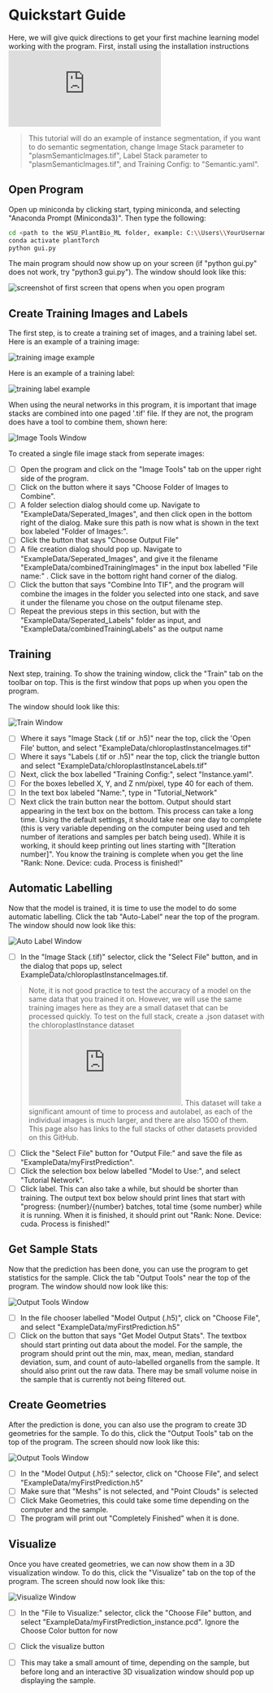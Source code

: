 # Quickstart Guide
Here, we will give quick directions to get your first machine learning model working with the program. First, install using the installation instructions ![here](https://github.com/ajbrookhouse/WSU_PlantBio_ML/blob/main/Instructions/installation.md)

> This tutorial will do an example of instance segmentation, if you want to do semantic segmentation, change Image Stack parameter to "plasmSemanticImages.tif", Label Stack parameter to "plasmSemanticImages.tif", and Training Config: to "Semantic.yaml".

## Open Program

Open up miniconda by clicking start, typing miniconda, and selecting "Anaconda Prompt (Miniconda3)". Then type the following:
```bash
cd <path to the WSU_PlantBio_ML folder, example: C:\\Users\\YourUsername\\Documents\\WSU_PlantBio_ML>
conda activate plantTorch
python gui.py
```
The main program should now show up on your screen (if "python gui.py" does not work, try "python3 gui.py"). The window should look like this:

![screenshot of first screen that opens when you open program](https://github.com/ajbrookhouse/WSU_PlantBio_ML/blob/main/screenshots/trainScreenshot.png)

## Create Training Images and Labels

The first step, is to create a training set of images, and a training label set. Here is an example of a training image:

![training image example](https://github.com/ajbrookhouse/WSU_PlantBio_ML/blob/main/screenshots/exampleTrain.png)

Here is an example of a training label:

![training label example](https://github.com/ajbrookhouse/WSU_PlantBio_ML/blob/main/screenshots/exampleLabel.png)

When using the neural networks in this program, it is important that image stacks are combined into one paged '.tif' file. If they are not, the program does have a tool to combine them, shown here:

![Image Tools Window](https://github.com/ajbrookhouse/WSU_PlantBio_ML/blob/main/screenshots/imageToolsScreenshot.png)

To created a single file image stack from seperate images:

- [ ] Open the program and click on the "Image Tools" tab on the upper right side of the program.
- [ ] Click on the button where it says "Choose Folder of Images to Combine".
- [ ] A folder selection dialog should come up. Navigate to "ExampleData/Seperated_Images", and then click open in the bottom right of the dialog. Make sure this path is now what is shown in the text box labeled "Folder of Images:".
- [ ] Click the button that says "Choose Output File"
- [ ] A file creation dialog should pop up. Navigate to "ExampleData/Seperated_Images", and give it the filename "ExampleData/combinedTrainingImages" in the input box labelled "File name:" . Click save in the bottom right hand corner of the dialog.
- [ ] Click the button that says "Combine Into TIF", and the program will combine the images in the folder you selected into one stack, and save it under the filename you chose on the output filename step.
- [ ] Repeat the previous steps in this section, but with the "ExampleData/Seperated_Labels" folder as input, and "ExampleData/combinedTrainingLabels" as the output name

## Training

Next step, training. To show the training window, click the "Train" tab on the toolbar on top. This is the first window that pops up when you open the program.

The window should look like this:

![Train Window](https://github.com/ajbrookhouse/WSU_PlantBio_ML/blob/main/screenshots/trainScreenshot.png)

- [ ] Where it says "Image Stack (.tif or .h5)" near the top, click the 'Open File' button, and select "ExampleData/chloroplastInstanceImages.tif"
- [ ] Where it says "Labels (.tif or .h5)" near the top, click the triangle button and select "ExampleData/chloroplastInstanceLabels.tif"
- [ ] Next, click the box labelled "Training Config:", select "Instance.yaml".
- [ ] For the boxes lebelled X, Y, and Z nm/pixel, type 40 for each of them.
- [ ] In the text box labeled "Name:", type in "Tutorial_Network"
- [ ] Next click the train button near the bottom. Output should start appearing in the text box on the bottom. This process can take a long time. Using the default settings, it should take near one day to complete (this is very variable depending on the computer being used and teh number of iterations and samples per batch being used). While it is working, it should keep printing out lines starting with "[Iteration number]". You know the training is complete when you get the line "Rank: None. Device: cuda. Process is finished!"

## Automatic Labelling

Now that the model is trained, it is time to use the model to do some automatic labelling. Click the tab "Auto-Label" near the top of the program. The window should now look like this:

![Auto Label Window](https://github.com/ajbrookhouse/WSU_PlantBio_ML/blob/main/screenshots/predictScreenshot.png)

- [ ] In the "Image Stack (.tif)" selector, click the "Select File" button, and in the dialog that pops up, select ExampleData/chloroplastInstanceImages.tif.
> Note, it is not good practice to test the accuracy of a model on the same data that you trained it on. However, we will use the same training images here as they are a small dataset that can be processed quickly. To test on the full stack, create a .json dataset with the chloroplastInstance dataset ![here](https://github.com/ajbrookhouse/WSU_PlantBio_ML/blob/main/ExampleData/readme.md). This dataset will take a significant amount of time to process and autolabel, as each of the individual images is much larger, and there are also 1500 of them. This page also has links to the full stacks of other datasets provided on this GitHub.
- [ ] Click the "Select File" button for "Output File:" and save the file as "ExampleData/myFirstPrediction".
- [ ] Click the selection box below labelled "Model to Use:", and select "Tutorial Network".
- [ ] Click label. This can also take a while, but should be shorter than training. The output text box below should print lines that start with "progress: {number}/{number} batches, total time {some number} while it is running. When it is finished, it should print out "Rank: None. Device: cuda. Process is finished!"

## Get Sample Stats

Now that the prediction has been done, you can use the program to get statistics for the sample. Click the tab "Output Tools" near the top of the program. The window should now look like this:

![Output Tools Window](https://github.com/ajbrookhouse/WSU_PlantBio_ML/blob/main/screenshots/outputToolsScreenshot.png)

- [ ] In the file chooser labelled "Model Output (.h5)", click on "Choose File", and select "ExampleData/myFirstPrediction.h5"
- [ ] Click on the button that says "Get Model Output Stats". The textbox should start printing out data about the model. For the sample, the program should print out the min, max, mean, median, standard deviation, sum, and count of auto-labelled organells from the sample. It should also print out the raw data. There may be small volume noise in the sample that is currently not being filtered out.

## Create Geometries

After the prediction is done, you can also use the program to create 3D geometries for the sample. To do this, click the "Output Tools" tab on the top of the program. The screen should now look like this:

![Output Tools Window](https://github.com/ajbrookhouse/WSU_PlantBio_ML/blob/main/screenshots/outputToolsScreenshot.png)

- [ ] In the "Model Output (.h5):" selector, click on "Choose File", and select "ExampleData/myFirstPrediction.h5"
- [ ] Make sure that "Meshs" is not selected, and "Point Clouds" is selected
- [ ] Click Make Geometries, this could take some time depending on the computer and the sample.
- [ ] The program will print out "Completely Finished" when it is done.

## Visualize

Once you have created geometries, we can now show them in a 3D visualization window. To do this, click the "Visualize" tab on the top of the program. The screen should now look like this:

![Visualize Window](https://github.com/ajbrookhouse/WSU_PlantBio_ML/blob/main/screenshots/visualizeScreenshot.png)

- [ ] In the "File to Visualize:" selector, click the "Choose File" button, and select "ExampleData/myFirstPrediction_instance.pcd". Ignore the Choose Color button for now
- [ ] Click the visualize button
- [ ] This may take a small amount of time, depending on the sample, but before long and an interactive 3D visualization window should pop up displaying the sample.

